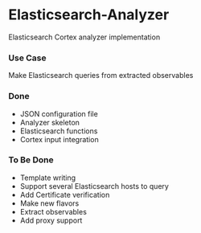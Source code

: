 # Elasticsearch-Analyzer
Elasticsearch Cortex analyzer implementation

### Use Case

Make Elasticsearch queries from extracted observables

### Done
* JSON configuration file
* Analyzer skeleton
* Elasticsearch functions
* Cortex input integration

### To Be Done
* Template writing
* Support several Elasticsearch hosts to query
* Add Certificate verification
* Make new flavors
* Extract observables
* Add proxy support